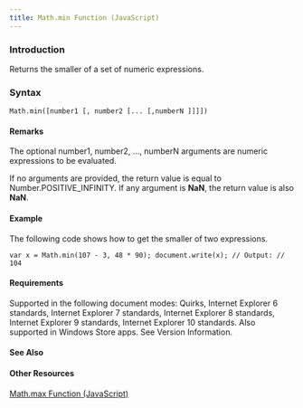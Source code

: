 ```yaml
---
title: Math.min Function (JavaScript)
---
```


### Introduction 

 Returns the smaller of a set of numeric expressions.

### Syntax 

```
Math.min([number1 [, number2 [... [,numberN ]]]])
```

#### Remarks 

<div id="languageReferenceRemarksSection" class="section" name="collapseableSection" style="">
  <p xmlns:util="util">
    The optional <span class="parameter" sdata="paramReference">number1, number2, ..., numberN</span> arguments are numeric expressions to be evaluated.
  </p>
  <p xmlns:util="util">
    If no arguments are provided, the return value is equal to Number.POSITIVE_INFINITY. If any argument is <b>NaN</b>, the return value is also <b>NaN</b>.
  </p>
</div>

#### Example 

<p xmlns:util="util">
  The following code shows how to get the smaller of two expressions.
</p>

```
var x = Math.min(107 - 3, 48 * 90); document.write(x); // Output: // 104
```

#### Requirements 

<div id="requirementsTitleSection" class="section" name="collapseableSection" style="">
  <p xmlns:util="util"></p>
  <p>
    Supported in the following document modes: Quirks, Internet Explorer 6 standards, Internet Explorer 7 standards, Internet Explorer 8 standards, Internet Explorer 9 standards, Internet Explorer 10
    standards. Also supported in Windows Store apps. See Version Information.
  </p>
</div>

#### See Also 

<div id="seeAlsoSection" class="section" name="collapseableSection" style="">
  <h4 class="subHeading">
    Other Resources
  </h4>
  <div class="seeAlsoStyle">
    <span sdata="link" xmlns:util="util"><a href="f3ea1b8a-5fd0-482a-971b-b7f8e2b9b7eb.htm">Math.max Function (JavaScript)</a></span>
  </div>
</div>

